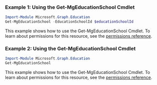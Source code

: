 ### Example 1: Using the Get-MgEducationSchool Cmdlet
```powershell
Import-Module Microsoft.Graph.Education
Get-MgEducationSchool -EducationSchoolId $educationSchoolId
```
This example shows how to use the Get-MgEducationSchool Cmdlet.
To learn about permissions for this resource, see the [permissions reference](/graph/permissions-reference).
### Example 2: Using the Get-MgEducationSchool Cmdlet
```powershell
Import-Module Microsoft.Graph.Education
Get-MgEducationSchool
```
This example shows how to use the Get-MgEducationSchool Cmdlet.
To learn about permissions for this resource, see the [permissions reference](/graph/permissions-reference).
